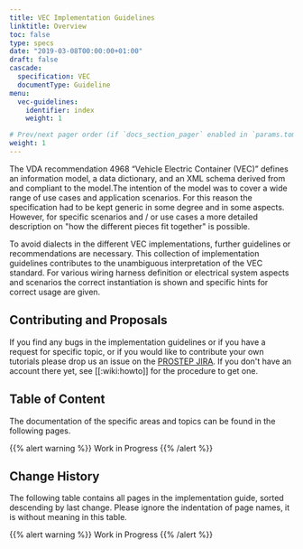 ```yaml
---
title: VEC Implementation Guidelines
linktitle: Overview
toc: false
type: specs
date: "2019-03-08T00:00:00+01:00"
draft: false
cascade: 
  specification: VEC
  documentType: Guideline
menu:
  vec-guidelines:
    identifier: index    
    weight: 1 

# Prev/next pager order (if `docs_section_pager` enabled in `params.toml`)
weight: 1
---
```

The VDA recommendation 4968 “Vehicle Electric Container (VEC)” defines an information model, a data dictionary, and an XML schema derived from and compliant to the model.The intention of the model was to cover a wide range of use cases and application scenarios. For this reason the specification had to be kept generic in some degree and in some aspects. However, for specific scenarios and / or use cases a more detailed description on "how the different pieces fit together" is possible. 
<!--more--> 

To avoid dialects in the different VEC implementations, further guidelines or recommendations are necessary. This collection of implementation guidelines contributes to the unambiguous interpretation of the VEC standard. For various wiring harness definition or electrical system aspects and scenarios the correct instantiation is shown and specific hints for correct usage are given.

## Contributing and Proposals 
If you find any bugs in the implementation guidelines or if you have a request for specific topic, or if you would like to contribute your own tutorials please drop us an issue on the [PROSTEP JIRA](https://track.prostep.com/projects/KBLFRM/). If you don't have an account there yet, see [[:wiki:howto]] for the procedure to get one.

## Table of Content
The documentation of the specific areas and topics can be found in the following pages.

{{% alert warning %}}
Work in Progress
{{% /alert %}}

## Change History
The following table contains all pages in the implementation guide, sorted descending by last change. Please ignore the indentation of page names, it is without meaning in this table.

{{% alert warning %}}
Work in Progress
{{% /alert %}}



